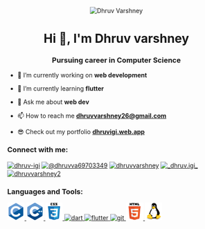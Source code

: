 <p align="center">
  <img src="https://github.com/Dhruv-IGI/Dhruv-IGI/assets/83370198/c8e45243-9fbb-46f0-abd1-a2494cbe977e" alt="Dhruv Varshney"/>
</p>



<h1 align="center">Hi 👋, I'm Dhruv varshney</h1>
<h3 align="center">Pursuing career in Computer Science</h3>

- 🔭 I’m currently working on **web development**

- 🌱 I’m currently learning **flutter**

- 💬 Ask me about **web dev**

- 📫 How to reach me **dhruvvarshney26@gmail.com**

- 😎 Check out my portfolio **<a href="https://dhruvigi.web.app/" target="blank">dhruvigi.web.app</a>** 

<h3 align="left">Connect with me:</h3>
<p align="left">
<a href="https://codepen.io/dhruv-igi" target="blank"><img align="center" src="https://raw.githubusercontent.com/rahuldkjain/github-profile-readme-generator/master/src/images/icons/Social/codepen.svg" alt="dhruv-igi" height="30" width="40" /></a>
<a href="https://twitter.com/@dhruvva69703349" target="blank"><img align="center" src="https://raw.githubusercontent.com/rahuldkjain/github-profile-readme-generator/master/src/images/icons/Social/twitter.svg" alt="@dhruvva69703349" height="30" width="40" /></a>
<a href="https://linkedin.com/in/dhruvvarshney" target="blank"><img align="center" src="https://raw.githubusercontent.com/rahuldkjain/github-profile-readme-generator/master/src/images/icons/Social/linked-in-alt.svg" alt="dhruvvarshney" height="30" width="40" /></a>
<a href="https://instagram.com/_dhruv.igi_" target="blank"><img align="center" src="https://raw.githubusercontent.com/rahuldkjain/github-profile-readme-generator/master/src/images/icons/Social/instagram.svg" alt="_dhruv.igi_" height="30" width="40" /></a>
<a href="https://www.codechef.com/users/dhruvvarshney2" target="blank"><img align="center" src="https://cdn.jsdelivr.net/npm/simple-icons@3.1.0/icons/codechef.svg" alt="dhruvvarshney2" height="30" width="40" /></a>
</p>

<h3 align="left">Languages and Tools:</h3>
<p align="left"> <a href="https://www.cprogramming.com/" target="_blank"> <img src="https://raw.githubusercontent.com/devicons/devicon/master/icons/c/c-original.svg" alt="c" width="40" height="40"/> </a> <a href="https://www.w3schools.com/cpp/" target="_blank"> <img src="https://raw.githubusercontent.com/devicons/devicon/master/icons/cplusplus/cplusplus-original.svg" alt="cplusplus" width="40" height="40"/> </a> <a href="https://www.w3schools.com/css/" target="_blank"> <img src="https://raw.githubusercontent.com/devicons/devicon/master/icons/css3/css3-original-wordmark.svg" alt="css3" width="40" height="40"/> </a> <a href="https://dart.dev" target="_blank"> <img src="https://www.vectorlogo.zone/logos/dartlang/dartlang-icon.svg" alt="dart" width="40" height="40"/> </a> <a href="https://flutter.dev" target="_blank"> <img src="https://www.vectorlogo.zone/logos/flutterio/flutterio-icon.svg" alt="flutter" width="40" height="40"/> </a> <a href="https://git-scm.com/" target="_blank"> <img src="https://www.vectorlogo.zone/logos/git-scm/git-scm-icon.svg" alt="git" width="40" height="40"/> </a> <a href="https://www.w3.org/html/" target="_blank"> <img src="https://raw.githubusercontent.com/devicons/devicon/master/icons/html5/html5-original-wordmark.svg" alt="html5" width="40" height="40"/> </a> <a href="https://www.linux.org/" target="_blank"> <img src="https://raw.githubusercontent.com/devicons/devicon/master/icons/linux/linux-original.svg" alt="linux" width="40" height="40"/> </a> </p>
